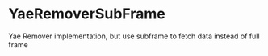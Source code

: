 # YaeRemoverSubFrame
Yae Remover implementation, but use subframe to fetch data instead of full frame
